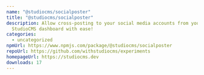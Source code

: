 ```yaml
---
name: "@studiocms/socialposter"
title: "@studiocms/socialposter"
description: Allow cross-posting to your social media accounts from your
  StudioCMS dashboard with ease!
categories:
  - uncategorized
npmUrl: https://www.npmjs.com/package/@studiocms/socialposter
repoUrl: https://github.com/withstudiocms/experiments
homepageUrl: https://studiocms.dev
downloads: 17
---
```

